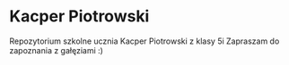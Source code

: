 # Kacper Piotrowski
Repozytorium szkolne ucznia Kacper Piotrowski z klasy 5i 
Zapraszam do zapoznania z gałęziami :)
